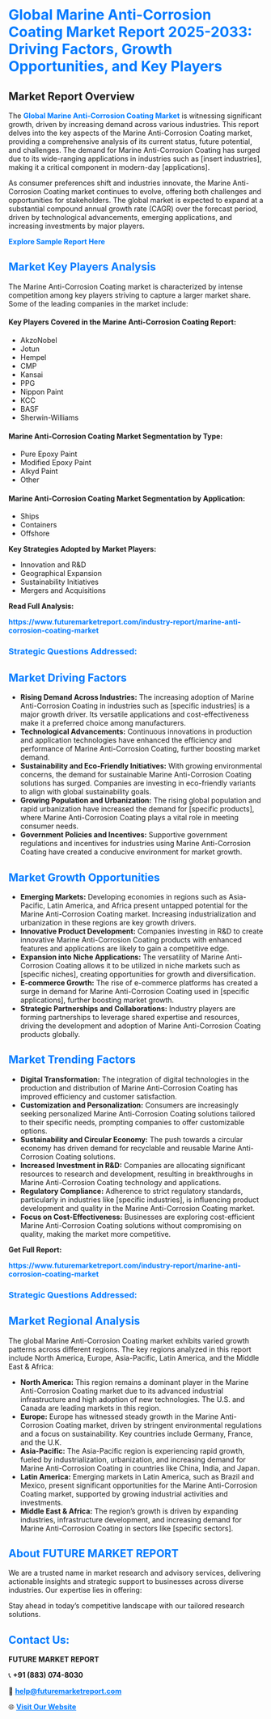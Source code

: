 <h1 style="color: #007BFF;">Global Marine Anti-Corrosion Coating Market Report 2025-2033: Driving Factors, Growth Opportunities, and Key Players</h1>

<section id="overview">
<h2>Market Report Overview</h2>
<p>The <a href="https://www.futuremarketreport.com/industry-report/marine-anti-corrosion-coating-market" style="color: #007BFF; text-decoration: none;"><strong>Global Marine Anti-Corrosion Coating Market</strong></a> is witnessing significant growth, driven by increasing demand across various industries. This report delves into the key aspects of the Marine Anti-Corrosion Coating market, providing a comprehensive analysis of its current status, future potential, and challenges. The demand for Marine Anti-Corrosion Coating has surged due to its wide-ranging applications in industries such as [insert industries], making it a critical component in modern-day [applications].</p>
<p>As consumer preferences shift and industries innovate, the Marine Anti-Corrosion Coating market continues to evolve, offering both challenges and opportunities for stakeholders. The global market is expected to expand at a substantial compound annual growth rate (CAGR) over the forecast period, driven by technological advancements, emerging applications, and increasing investments by major players.</p>
</section>

<section id="overview">
<p><a href="https://www.futuremarketreport.com/request-sample/reportId=83299" style="color: #007BFF; text-decoration: none;"><strong>Explore Sample Report Here</strong></a></p>
</section>

<section id="key-players">
<h2 style="color: #007BFF;">Market Key Players Analysis</h2>
<p>The Marine Anti-Corrosion Coating market is characterized by intense competition among key players striving to capture a larger market share. Some of the leading companies in the market include:</p>
<h4>Key Players Covered in the Marine Anti-Corrosion Coating Report:</h4>
<ul><li>AkzoNobel</li><li>Jotun</li><li>Hempel</li><li>CMP</li><li>Kansai</li><li>PPG</li><li>Nippon Paint</li><li>KCC</li><li>BASF</li><li>Sherwin-Williams</li></ul>
<h4>Marine Anti-Corrosion Coating Market Segmentation by Type:</h4>
<ul><li>Pure Epoxy Paint</li><li>Modified Epoxy Paint</li><li>Alkyd Paint</li><li>Other</li></ul>

<h4>Marine Anti-Corrosion Coating Market Segmentation by Application:</h4>
<ul><li>Ships</li><li>Containers</li><li>Offshore</li></ul>
<p><strong>Key Strategies Adopted by Market Players:</strong></p>
<ul>
<li>Innovation and R&D</li>
<li>Geographical Expansion</li>
<li>Sustainability Initiatives</li>
<li>Mergers and Acquisitions</li>
</ul>
</section>

<section>
<p><strong>Read Full Analysis: </strong></p><a href="https://www.futuremarketreport.com/industry-report/marine-anti-corrosion-coating-market" style="color: #007BFF; text-decoration: none;"><strong>https://www.futuremarketreport.com/industry-report/marine-anti-corrosion-coating-market</strong></a>
<h3 style="color: #007BFF;">Strategic Questions Addressed:</h3>
</section>

<section id="driving-factors">
<h2 style="color: #007BFF;">Market Driving Factors</h2>
<ul>
<li><strong>Rising Demand Across Industries:</strong> The increasing adoption of Marine Anti-Corrosion Coating in industries such as [specific industries] is a major growth driver. Its versatile applications and cost-effectiveness make it a preferred choice among manufacturers.</li>
<li><strong>Technological Advancements:</strong> Continuous innovations in production and application technologies have enhanced the efficiency and performance of Marine Anti-Corrosion Coating, further boosting market demand.</li>
<li><strong>Sustainability and Eco-Friendly Initiatives:</strong> With growing environmental concerns, the demand for sustainable Marine Anti-Corrosion Coating solutions has surged. Companies are investing in eco-friendly variants to align with global sustainability goals.</li>
<li><strong>Growing Population and Urbanization:</strong> The rising global population and rapid urbanization have increased the demand for [specific products], where Marine Anti-Corrosion Coating plays a vital role in meeting consumer needs.</li>
<li><strong>Government Policies and Incentives:</strong> Supportive government regulations and incentives for industries using Marine Anti-Corrosion Coating have created a conducive environment for market growth.</li>
</ul>
</section>

<section id="growth-opportunities">
<h2 style="color: #007BFF;">Market Growth Opportunities</h2>
<ul>
<li><strong>Emerging Markets:</strong> Developing economies in regions such as Asia-Pacific, Latin America, and Africa present untapped potential for the Marine Anti-Corrosion Coating market. Increasing industrialization and urbanization in these regions are key growth drivers.</li>
<li><strong>Innovative Product Development:</strong> Companies investing in R&D to create innovative Marine Anti-Corrosion Coating products with enhanced features and applications are likely to gain a competitive edge.</li>
<li><strong>Expansion into Niche Applications:</strong> The versatility of Marine Anti-Corrosion Coating allows it to be utilized in niche markets such as [specific niches], creating opportunities for growth and diversification.</li>
<li><strong>E-commerce Growth:</strong> The rise of e-commerce platforms has created a surge in demand for Marine Anti-Corrosion Coating used in [specific applications], further boosting market growth.</li>
<li><strong>Strategic Partnerships and Collaborations:</strong> Industry players are forming partnerships to leverage shared expertise and resources, driving the development and adoption of Marine Anti-Corrosion Coating products globally.</li>
</ul>
</section>

<section id="trending-factors">
<h2 style="color: #007BFF;">Market Trending Factors</h2>
<ul>
<li><strong>Digital Transformation:</strong> The integration of digital technologies in the production and distribution of Marine Anti-Corrosion Coating has improved efficiency and customer satisfaction.</li>
<li><strong>Customization and Personalization:</strong> Consumers are increasingly seeking personalized Marine Anti-Corrosion Coating solutions tailored to their specific needs, prompting companies to offer customizable options.</li>
<li><strong>Sustainability and Circular Economy:</strong> The push towards a circular economy has driven demand for recyclable and reusable Marine Anti-Corrosion Coating solutions.</li>
<li><strong>Increased Investment in R&D:</strong> Companies are allocating significant resources to research and development, resulting in breakthroughs in Marine Anti-Corrosion Coating technology and applications.</li>
<li><strong>Regulatory Compliance:</strong> Adherence to strict regulatory standards, particularly in industries like [specific industries], is influencing product development and quality in the Marine Anti-Corrosion Coating market.</li>
<li><strong>Focus on Cost-Effectiveness:</strong> Businesses are exploring cost-efficient Marine Anti-Corrosion Coating solutions without compromising on quality, making the market more competitive.</li>
</ul>
</section>

<section>
<p><strong>Get Full Report: </strong></p><a href="https://www.futuremarketreport.com/industry-report/marine-anti-corrosion-coating-market" style="color: #007BFF; text-decoration: none;"><strong>https://www.futuremarketreport.com/industry-report/marine-anti-corrosion-coating-market</strong></a>
<h3 style="color: #007BFF;">Strategic Questions Addressed:</h3>
</section>


<section id="regional-analysis">
<h2 style="color: #007BFF;">Market Regional Analysis</h2>
<p>The global Marine Anti-Corrosion Coating market exhibits varied growth patterns across different regions. The key regions analyzed in this report include North America, Europe, Asia-Pacific, Latin America, and the Middle East & Africa:</p>
<ul>
<li><strong>North America:</strong> This region remains a dominant player in the Marine Anti-Corrosion Coating market due to its advanced industrial infrastructure and high adoption of new technologies. The U.S. and Canada are leading markets in this region.</li>
<li><strong>Europe:</strong> Europe has witnessed steady growth in the Marine Anti-Corrosion Coating market, driven by stringent environmental regulations and a focus on sustainability. Key countries include Germany, France, and the U.K.</li>
<li><strong>Asia-Pacific:</strong> The Asia-Pacific region is experiencing rapid growth, fueled by industrialization, urbanization, and increasing demand for Marine Anti-Corrosion Coating in countries like China, India, and Japan.</li>
<li><strong>Latin America:</strong> Emerging markets in Latin America, such as Brazil and Mexico, present significant opportunities for the Marine Anti-Corrosion Coating market, supported by growing industrial activities and investments.</li>
<li><strong>Middle East & Africa:</strong> The region’s growth is driven by expanding industries, infrastructure development, and increasing demand for Marine Anti-Corrosion Coating in sectors like [specific sectors].</li>
</ul>
</section>

<footer>
<h2 style="color: #007BFF;">About FUTURE MARKET REPORT</h2>
<p>We are a trusted name in market research and advisory services, delivering actionable insights and strategic support to businesses across diverse industries. Our expertise lies in offering:</p>

<p>Stay ahead in today’s competitive landscape with our tailored research solutions.</p>

<h2 style="color: #007BFF;">Contact Us:</h2>
<p><strong>FUTURE MARKET REPORT</strong></p>
<p>📞 <strong>+91 (883) 074-8030</strong></p>
<p>📧 <strong><a href="mailto:help@futuremarketreport.com" style="color: #007BFF;">help@futuremarketreport.com</a></strong></p>
<p>🌐 <strong><a href="https://www.futuremarketreport.com/" style="color: #007BFF;">Visit Our Website</a></strong></p>
</footer>
